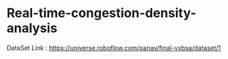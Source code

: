 # Real-time-congestion-density-analysis


DataSet Link : https://universe.roboflow.com/panav/final-vxbsa/dataset/1
